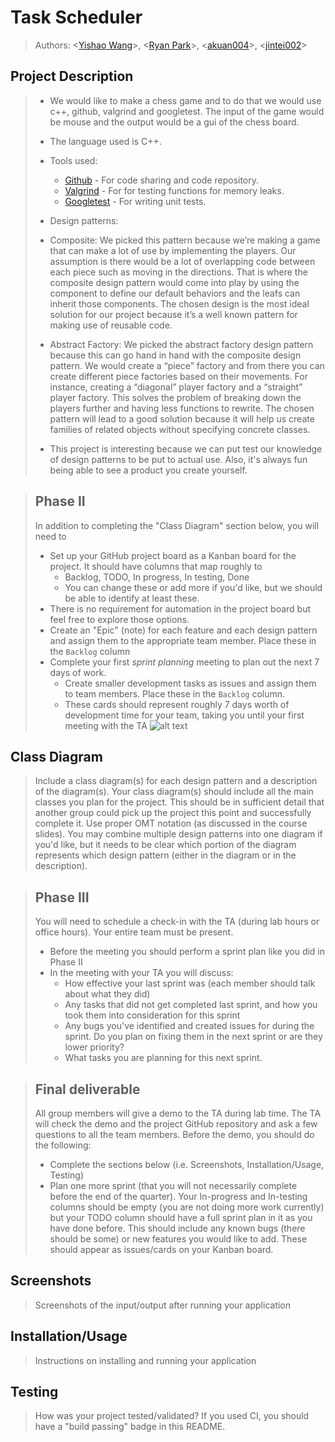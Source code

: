 # Task Scheduler
 
 > Authors: \<[Yishao Wang](https://github.com/caKuma)\>, \<[Ryan Park](https://github.com/rpark028)\>, \<[akuan004](https://github.com/akuan004)\>, \<[jintei002](https://github.com/jintei002)\>
## Project Description
 > * We would like to make a chess game and to do that we would use c++, github, valgrind and googletest. The input of the game would be mouse and the output would be a gui of the chess board. 
 > 
 > * The language used is C++.
 > * Tools used:
 >   * [Github](https://github.com/) - For code sharing and code repository.
 >   * [Valgrind](https://github.com/) - For for testing functions for memory leaks.
 >   * [Googletest](https://github.com/google/googletest) - For writing unit tests.
 > 
 > * Design patterns:
 > * Composite: We picked this pattern because we’re making a game that can make a lot of use by implementing the players. Our assumption is there would be a lot of overlapping code between each piece such as moving in the directions. That is where the composite design pattern would come into play by using the component to define our default behaviors and the leafs can inherit those components. The chosen design is the most ideal solution for our project because it’s a well known pattern for making use of reusable code. 
 > * Abstract Factory: We picked the abstract factory design pattern because this can go hand in hand with the composite design pattern. We would create a “piece” factory and from there you can create different piece factories based on their movements. For instance, creating a “diagonal” player factory and a “straight” player factory. This solves the problem of breaking down the players further and having less functions to rewrite. The chosen pattern will lead to a good solution because it will help us create families of related objects without specifying concrete classes. 
> * This project is interesting because we can put test our knowledge of design patterns to be put to actual use. Also, it's always fun being able to see a product you create yourself.

 > ## Phase II
 > In addition to completing the "Class Diagram" section below, you will need to 
 > * Set up your GitHub project board as a Kanban board for the project. It should have columns that map roughly to 
 >   * Backlog, TODO, In progress, In testing, Done
 >   * You can change these or add more if you'd like, but we should be able to identify at least these.
 > * There is no requirement for automation in the project board but feel free to explore those options.
 > * Create an "Epic" (note) for each feature and each design pattern and assign them to the appropriate team member. Place these in the `Backlog` column
 > * Complete your first *sprint planning* meeting to plan out the next 7 days of work.
 >   * Create smaller development tasks as issues and assign them to team members. Place these in the `Backlog` column.
 >   * These cards should represent roughly 7 days worth of development time for your team, taking you until your first meeting with the TA
 > ![alt text](https://github.com/cs100/final-project-jinte002-ywang1055-akuan004-rpark028/blob/master/Final%20Project%20-%20Chess.png?raw=true)
## Class Diagram
 > Include a class diagram(s) for each design pattern and a description of the diagram(s). Your class diagram(s) should include all the main classes you plan for the project. This should be in sufficient detail that another group could pick up the project this point and successfully complete it. Use proper OMT notation (as discussed in the course slides). You may combine multiple design patterns into one diagram if you'd like, but it needs to be clear which portion of the diagram represents which design pattern (either in the diagram or in the description). 
 
 > ## Phase III
 > You will need to schedule a check-in with the TA (during lab hours or office hours). Your entire team must be present. 
 > * Before the meeting you should perform a sprint plan like you did in Phase II
 > * In the meeting with your TA you will discuss: 
 >   - How effective your last sprint was (each member should talk about what they did)
 >   - Any tasks that did not get completed last sprint, and how you took them into consideration for this sprint
 >   - Any bugs you've identified and created issues for during the sprint. Do you plan on fixing them in the next sprint or are they lower priority?
 >   - What tasks you are planning for this next sprint.

 > ## Final deliverable
 > All group members will give a demo to the TA during lab time. The TA will check the demo and the project GitHub repository and ask a few questions to all the team members. 
 > Before the demo, you should do the following:
 > * Complete the sections below (i.e. Screenshots, Installation/Usage, Testing)
 > * Plan one more sprint (that you will not necessarily complete before the end of the quarter). Your In-progress and In-testing columns should be empty (you are not doing more work currently) but your TODO column should have a full sprint plan in it as you have done before. This should include any known bugs (there should be some) or new features you would like to add. These should appear as issues/cards on your Kanban board. 
 
 ## Screenshots
 > Screenshots of the input/output after running your application
 ## Installation/Usage
 > Instructions on installing and running your application
 ## Testing
 > How was your project tested/validated? If you used CI, you should have a "build passing" badge in this README.
 
